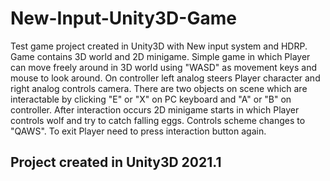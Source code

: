 # New-Input-Unity3D-Game
Test game project created in Unity3D with New input system and HDRP. Game contains 3D world and 2D minigame.
Simple game in which Player can move freely around in 3D world using "WASD" as movement keys and mouse to look around. On controller left analog steers Player character and right analog controls camera. There are two objects on scene which are interactable by clicking "E" or "X" on PC keyboard and "A" or "B" on controller. After interaction occurs 2D minigame starts in which Player controls wolf and try to catch falling eggs. Controls scheme changes to "QAWS". To exit Player need to press interaction button again.

## Project created in Unity3D 2021.1
